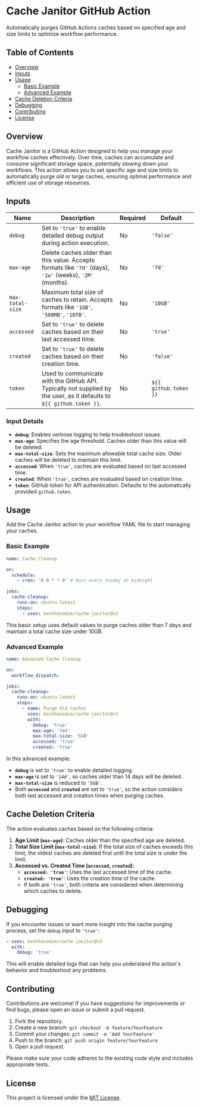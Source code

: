 # Cache Janitor GitHub Action

Automatically purges GitHub Actions caches based on specified age and size limits to optimize workflow performance.

## Table of Contents

- [Overview](#overview)
- [Inputs](#inputs)
- [Usage](#usage)
  - [Basic Example](#basic-example)
  - [Advanced Example](#advanced-example)
- [Cache Deletion Criteria](#cache-deletion-criteria)
- [Debugging](#debugging)
- [Contributing](#contributing)
- [License](#license)

## Overview

Cache Janitor is a GitHub Action designed to help you manage your workflow caches effectively. Over time, caches can accumulate and consume significant storage space, potentially slowing down your workflows. This action allows you to set specific age and size limits to automatically purge old or large caches, ensuring optimal performance and efficient use of storage resources.

## Inputs

| Name             | Description                                                                                                                                  | Required | Default               |
|------------------|----------------------------------------------------------------------------------------------------------------------------------------------|----------|-----------------------|
| `debug`          | Set to `'true'` to enable detailed debug output during action execution.                                                                     | No       | `'false'`             |
| `max-age`        | Delete caches older than this value. Accepts formats like `'7d'` (days), `'1w'` (weeks), `'2M'` (months).                                    | No       | `'7d'`                |
| `max-total-size` | Maximum total size of caches to retain. Accepts formats like `'1GB'`, `'500MB'`, `'10TB'`.                                                   | No       | `'10GB'`              |
| `accessed`       | Set to `'true'` to delete caches based on their last accessed time.                                                                           | No       | `'true'`              |
| `created`        | Set to `'true'` to delete caches based on their creation time.                                                                                | No       | `'false'`             |
| `token`          | Used to communicate with the GitHub API. Typically not supplied by the user, as it defaults to `${{ github.token }}`.                         | No       | `${{ github.token }}` |

### Input Details

- **`debug`**: Enables verbose logging to help troubleshoot issues.
- **`max-age`**: Specifies the age threshold. Caches older than this value will be deleted.
- **`max-total-size`**: Sets the maximum allowable total cache size. Older caches will be deleted to maintain this limit.
- **`accessed`**: When `'true'`, caches are evaluated based on last accessed time.
- **`created`**: When `'true'`, caches are evaluated based on creation time.
- **`token`**: GitHub token for API authentication. Defaults to the automatically provided `github.token`.

## Usage

Add the Cache Janitor action to your workflow YAML file to start managing your caches.

### Basic Example

```yaml
name: Cache Cleanup

on:
  schedule:
    - cron: '0 0 * * 0' # Runs every Sunday at midnight

jobs:
  cache-cleanup:
    runs-on: ubuntu-latest
    steps:
      - uses: beshkenadze/cache-janitor@v3
```

This basic setup uses default values to purge caches older than 7 days and maintain a total cache size under 10GB.

### Advanced Example

```yaml
name: Advanced Cache Cleanup

on:
  workflow_dispatch:

jobs:
  cache-cleanup:
    runs-on: ubuntu-latest
    steps:
      - name: Purge Old Caches
        uses: beshkenadze/cache-janitor@v3
        with:
          debug: 'true'
          max-age: '14d'
          max-total-size: '5GB'
          accessed: 'true'
          created: 'true'
```

In this advanced example:

- **`debug`** is set to `'true'` to enable detailed logging.
- **`max-age`** is set to `'14d'`, so caches older than 14 days will be deleted.
- **`max-total-size`** is reduced to `'5GB'`.
- Both **`accessed`** and **`created`** are set to `'true'`, so the action considers both last accessed and creation times when purging caches.

## Cache Deletion Criteria

The action evaluates caches based on the following criteria:

1. **Age Limit (`max-age`)**: Caches older than the specified age are deleted.
2. **Total Size Limit (`max-total-size`)**: If the total size of caches exceeds this limit, the oldest caches are deleted first until the total size is under the limit.
3. **Accessed vs. Created Time (`accessed`, `created`)**:
   - **`accessed: 'true'`**: Uses the last accessed time of the cache.
   - **`created: 'true'`**: Uses the creation time of the cache.
   - If both are `'true'`, both criteria are considered when determining which caches to delete.

## Debugging

If you encounter issues or want more insight into the cache purging process, set the `debug` input to `'true'`:

```yaml
- uses: beshkenadze/cache-janitor@v3
  with:
    debug: 'true'
```

This will enable detailed logs that can help you understand the action's behavior and troubleshoot any problems.

## Contributing

Contributions are welcome! If you have suggestions for improvements or find bugs, please open an issue or submit a pull request.

1. Fork the repository.
2. Create a new branch: `git checkout -b feature/YourFeature`
3. Commit your changes: `git commit -m 'Add YourFeature'`
4. Push to the branch: `git push origin feature/YourFeature`
5. Open a pull request.

Please make sure your code adheres to the existing code style and includes appropriate tests.

## License

This project is licensed under the [MIT License](LICENSE).

